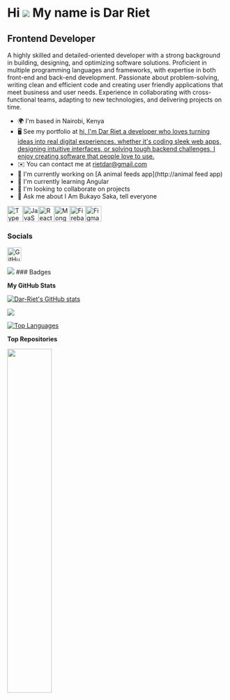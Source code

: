 Hi ![](https://user-images.githubusercontent.com/18350557/176309783-0785949b-9127-417c-8b55-ab5a4333674e.gif) My name is Dar Riet
=================================================================================================================================

Frontend Developer
------------------

A highly skilled and detailed-oriented developer with a strong background in building, designing, and optimizing software solutions. Proficient in multiple programming languages and frameworks, with expertise in both front-end and back-end development. Passionate about problem-solving, writing clean and efficient code and creating user friendly applications that meet business and user needs. Experience in collaborating with cross-functional teams, adapting to new technologies, and delivering projects on time.

* 🌍  I'm based in Nairobi, Kenya
* 🖥️  See my portfolio at [hi, I'm Dar Riet a developer who loves turning ideas into real digital experiences. whether it's coding sleek web apps, designing intuitive interfaces, or solving tough backend challenges, I enjoy creating software that people love to use.](http://ctm.com)
* ✉️  You can contact me at [rietdar@gmail.com](mailto:rietdar@gmail.com)
* 🚀  I'm currently working on [A animal feeds app](http://animal feed app)
* 🧠  I'm currently learning Angular
* 👥  I'm looking to collaborate on projects
* 💬  Ask me about I Am Bukayo Saka, tell everyone

<p align="left">
<a href="https://www.typescriptlang.org/" target="_blank" rel="noreferrer"><img src="https://raw.githubusercontent.com/danielcranney/readme-generator/main/public/icons/skills/typescript-colored.svg" alt="TypeScript" title="TypeScript" width="36" height="36" /></a><a href="https://developer.mozilla.org/en-US/docs/Web/JavaScript" target="_blank" rel="noreferrer"><img src="https://raw.githubusercontent.com/danielcranney/readme-generator/main/public/icons/skills/javascript-colored.svg" alt="JavaScript" title="JavaScript" width="36" height="36" /></a><a href="https://reactjs.org/" target="_blank" rel="noreferrer"><img src="https://raw.githubusercontent.com/danielcranney/readme-generator/main/public/icons/skills/react-colored.svg" alt="React" title="React" width="36" height="36" /></a><a href="https://www.mongodb.com/" target="_blank" rel="noreferrer"><img src="https://raw.githubusercontent.com/danielcranney/readme-generator/main/public/icons/skills/mongodb-colored.svg" alt="MongoDB" title="MongoDB" width="36" height="36" /></a><a href="https://firebase.google.com/" target="_blank" rel="noreferrer"><img src="https://raw.githubusercontent.com/danielcranney/readme-generator/main/public/icons/skills/firebase-colored.svg" alt="Firebase" title="Firebase" width="36" height="36" /></a><a href="https://www.figma.com/" target="_blank" rel="noreferrer"><img src="https://raw.githubusercontent.com/danielcranney/readme-generator/main/public/icons/skills/figma-colored.svg" alt="Figma" title="Figma" width="36" height="36" /></a>
</p>

### Socials

<p align="left"> <a href="https://www.github.com/Dar-Riet" target="_blank" rel="noreferrer"> <picture> <source media="(prefers-color-scheme: dark)" srcset="https://raw.githubusercontent.com/danielcranney/readme-generator/main/public/icons/socials/github-dark.svg" /> <source media="(prefers-color-scheme: light)" srcset="https://raw.githubusercontent.com/danielcranney/readme-generator/main/public/icons/socials/github.svg" /> <img src="https://raw.githubusercontent.com/danielcranney/readme-generator/main/public/icons/socials/github.svg" width="32" height="32" alt="GitHub" title="GitHub" /> </picture> </a></p>
<a href="https://www.github.com/Dar-Riet" target="_blank" rel="noreferrer"><img
src="https://img.shields.io/github/followers/Dar-Riet?logo=github&style=for-the-badge&color=0891b2&labelColor=1c1917" /></a>
### Badges

<b>My GitHub Stats</b>

<a href="http://www.github.com/Dar-Riet"><img src="https://github-readme-stats.vercel.app/api?username=Dar-Riet&show_icons=true&hide=&count_private=true&title_color=0891b2&text_color=ffffff&icon_color=0891b2&bg_color=1c1917&hide_border=true&show_icons=true" alt="Dar-Riet's GitHub stats" /></a>

<a href="http://www.github.com/Dar-Riet"><img src="https://github-readme-streak-stats.herokuapp.com/?user=Dar-Riet&stroke=ffffff&background=1c1917&ring=0891b2&fire=0891b2&currStreakNum=ffffff&currStreakLabel=0891b2&sideNums=ffffff&sideLabels=ffffff&dates=ffffff&hide_border=true" /></a>

<a href="https://github.com/Dar-Riet" align="left"><img src="https://github-readme-stats.vercel.app/api/top-langs/?username=Dar-Riet&langs_count=10&title_color=0891b2&text_color=ffffff&icon_color=0891b2&bg_color=1c1917&hide_border=true&locale=en&custom_title=Top%20%Languages" alt="Top Languages" /></a>

<b>Top Repositories</b>

<div width="100%" align="center"><a href="https://github.com/Dar-Riet/Dar-Riet" align="left"><img align="left" width="45%" src="https://github-readme-stats.vercel.app/api/pin/?username=Dar-Riet&repo=Dar-Riet&title_color=0891b2&text_color=ffffff&icon_color=0891b2&bg_color=1c1917&hide_border=true&locale=en" /></a></div><br /><br /><br /><br /><br /><br /><br />
